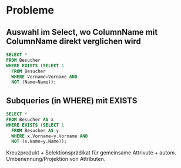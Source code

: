 # Probleme


## Auswahl im Select, wo ColumnName mit ColumnName direkt verglichen wird
```sql
SELECT *
FROM Besucher
WHERE EXISTS (SELECT 1
  FROM Besucher
  WHERE Vorname=Vorname AND
  NOT (Name=Name));
```

## Subqueries (in WHERE) mit EXISTS

```sql
SELECT *
FROM Besucher AS x
WHERE EXISTS (SELECT 1
  FROM Besucher AS y
  WHERE x.Vorname=y.Vorname AND
  NOT (x.Name=y.Name));
```

Kreuzprodukt + Selektionsprädikat für gemeinsame Attrivute + autom. Umbenennung/Projektion von Attributen.

